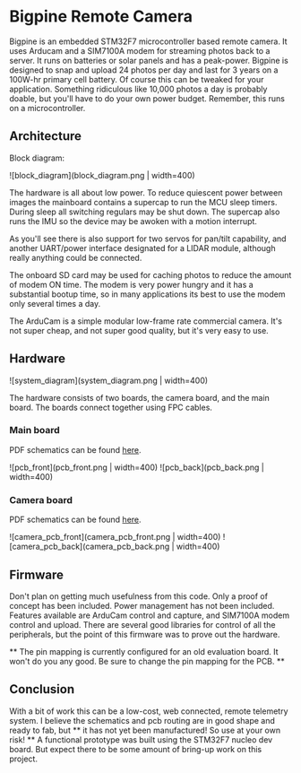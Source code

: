 # Bigpine Remote Camera

Bigpine is an embedded STM32F7 microcontroller based remote camera. It uses Arducam and a SIM7100A modem for streaming photos back to a server. It runs on batteries or solar panels and has a peak-power. Bigpine is designed to snap and upload 24 photos per day and last for 3 years on a 100W-hr primary cell battery. Of course this can be tweaked for your application. Something ridiculous like 10,000 photos a day is probably doable, but you'll have to do your own power budget. Remember, this runs on a microcontroller.

## Architecture

Block diagram:

![block_diagram](block_diagram.png | width=400)

The hardware is all about low power. To reduce quiescent power between images the mainboard contains a supercap to run the MCU sleep timers. During sleep all switching regulars may be shut down. The supercap also runs the IMU so the device may be awoken with a motion interrupt.

As you'll see there is also support for two servos for pan/tilt capability, and another UART/power interface designated for a LIDAR module, although really anything could be connected.

The onboard SD card may be used for caching photos to reduce the amount of modem ON time. The modem is very power hungry and it has a substantial bootup time, so in many applications its best to use the modem only several times a day.

The ArduCam is a simple modular low-frame rate commercial camera. It's not super cheap, and not super good quality, but it's very easy to use.

## Hardware

![system_diagram](system_diagram.png | width=400)

The hardware consists of two boards, the camera board, and the main board. The boards connect together using FPC cables.

### Main board

PDF schematics can be found [here](main_board_schematics.pdf).

![pcb_front](pcb_front.png | width=400)
![pcb_back](pcb_back.png | width=400)

### Camera board

PDF schematics can be found [here](camera_board_schematics.pdf).

![camera_pcb_front](camera_pcb_front.png | width=400)
![camera_pcb_back](camera_pcb_back.png | width=400)


## Firmware

Don't plan on getting much usefulness from this code. Only a proof of concept has been included. Power management has not been included. Features available are ArduCam control and capture, and SIM7100A modem control and upload. There are several good libraries for control of all the peripherals, but the point of this firmware was to prove out the hardware.

** The pin mapping is currently configured for an old evaluation board. It won't do you any good. Be sure to change the pin mapping for the PCB. **

## Conclusion

With a bit of work this can be a low-cost, web connected, remote telemetry system. I believe the schematics and pcb routing are in good shape and ready to fab, but ** it has not yet been manufactured! So use at your own risk! ** A functional prototype was built using the STM32F7 nucleo dev board. But expect there to be some amount of bring-up work on this project.
